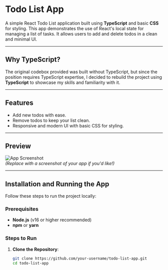 # Todo List App

A simple React Todo List application built using **TypeScript** and basic **CSS** for styling. This app demonstrates the use of React's local state for managing a list of tasks. It allows users to add and delete todos in a clean and minimal UI.

---

## Why TypeScript?

The original codebox provided was built without TypeScript, but since the position requires TypeScript expertise, I decided to rebuild the project using **TypeScript** to showcase my skills and familiarity with it.

---

## Features

- Add new todos with ease.
- Remove todos to keep your list clean.
- Responsive and modern UI with basic CSS for styling.

---

## Preview

![App Screenshot](screenshot-placeholder.png)  
*(Replace with a screenshot of your app if you'd like!)*

---

## Installation and Running the App

Follow these steps to run the project locally:

### Prerequisites
- **Node.js** (v16 or higher recommended)
- **npm** or **yarn**

### Steps to Run

1. **Clone the Repository**:
   ```bash
   git clone https://github.com/your-username/todo-list-app.git
   cd todo-list-app
